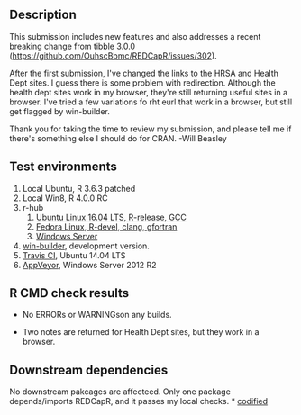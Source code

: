 Description
-----------------------------------------------
This submission includes new features and also addresses a recent breaking change from tibble 3.0.0 (https://github.com/OuhscBbmc/REDCapR/issues/302).

After the first submission, I've changed the links to the HRSA and Health Dept sites.  I guess there is some problem with redirection.  Although the health dept sites work in my browser, they're still returning useful sites in a browser.  I've tried a few variations fo rht eurl that work in a browser, but still get flagged by win-builder.

Thank you for taking the time to review my submission, and please tell me if there's something else I should do for CRAN.  -Will Beasley


Test environments
-----------------------------------------------

1. Local Ubuntu, R 3.6.3 patched
1. Local Win8, R 4.0.0 RC
1. r-hub
    1. [Ubuntu Linux 16.04 LTS, R-release, GCC](https://builder.r-hub.io/status/REDCapR_0.10.2.9006.tar.gz-71151f2f04454bc18c16430e5d62610b)
    1. [Fedora Linux, R-devel, clang, gfortran](https://builder.r-hub.io/status/REDCapR_0.10.2.9006.tar.gz-2f619028b765442f9dc1c34373443d2a)
    1. [Windows Server](https://builder.r-hub.io/status/REDCapR_0.10.2.9006.tar.gz-80133501925a411da4c3cf3be8205e29)
1. [win-builder](https://win-builder.r-project.org/xYyWrC1uFjXH), development version.
1. [Travis CI](https://travis-ci.com/OuhscBbmc/REDCapR), Ubuntu 14.04 LTS
1. [AppVeyor](https://ci.appveyor.com/project/wibeasley/REDCapR), Windows Server 2012 R2


R CMD check results
-----------------------------------------------

* No ERRORs or WARNINGson any builds.

* Two notes are returned for Health Dept sites, but they work in a browser.


Downstream dependencies
-----------------------------------------------

No downstream pakcages are affecteed.  Only one package depends/imports REDCapR, and it passes my local checks.
    * [codified](https://CRAN.R-project.org/package=codified)

